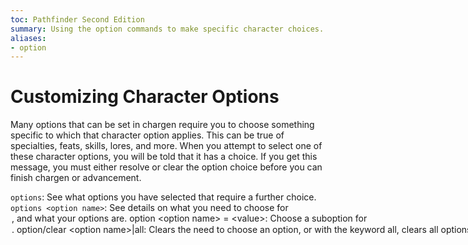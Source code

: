 ```yaml
---
toc: Pathfinder Second Edition
summary: Using the option commands to make specific character choices.
aliases:
- option
---
```


# Customizing Character Options

Many options that can be set in chargen require you to choose something specific to which that character option applies. This can be true of specialties, feats, skills, lores, and more. When you attempt to select one of these character options, you will be told that it has a choice. If you get this message, you must either resolve or clear the option choice before you can finish chargen or advancement.

`options`: See what options you have selected that require a further choice.
`options <option name>`: See details on what you need to choose for <option name>, and what your options are.
`option <option name> = <value>`: Choose a suboption for <option name>.
`option/clear <option name>|all`: Clears the need to choose an option, or with the keyword _all_, clears all options.
